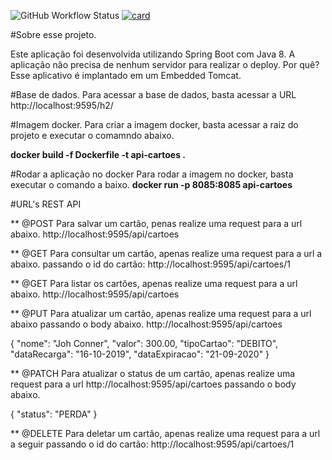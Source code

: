 ![GitHub Workflow Status](https://img.shields.io/github/workflow/status/thiagofarbo/kubernetes-springboot-mongodb/maven)
[![card](https://github-readme-stats.vercel.app/api?thiagofarbo=iuricode&theme=default)](https://github.com/iuricode/)

#Sobre esse projeto.

Este aplicação foi desenvolvida utilizando Spring Boot com Java 8. A aplicação não precisa de nenhum servidor para realizar o deploy.
Por quê? Esse aplicativo é implantado em um Embedded Tomcat.

#Base de dados.
Para acessar a base de dados, basta acessar a URL http://localhost:9595/h2/

#Imagem docker.
Para criar a imagem docker, basta acessar a raiz do projeto e executar o comamndo abaixo.

**docker build -f Dockerfile -t api-cartoes .**


#Rodar a aplicação no docker
Para rodar a imagem no docker, basta executar o comando a baixo.
**docker run -p 8085:8085 api-cartoes**

#URL's REST API

** @POST Para salvar um cartão, penas realize uma request para a url abaixo. http://localhost:9595/api/cartoes 

** @GET Para consultar um cartão, apenas realize uma request para a url a abaixo. passando o id do cartão: http://localhost:9595/api/cartoes/1

** @GET Para listar os cartões, apenas realize uma request para a url abaixo. http://localhost:9595/api/cartoes

** @PUT Para atualizar um cartão, apenas realize uma request para a url abaixo passando o body abaixo.
http://localhost:9595/api/cartoes 

{
	"nome": "Joh Conner",
    "valor": 300.00,
    "tipoCartao": "DEBITO",
    "dataRecarga": "16-10-2019",
    "dataExpiracao": "21-09-2020"
}

** @PATCH Para atualizar o status de um cartão, apenas realize uma request para a url http://localhost:9595/api/cartoes passando o body abaixo.

{
	"status": "PERDA"
}

** @DELETE Para deletar um cartão, apenas realize uma request para a url a seguir passando o id do cartão: http://localhost:9595/api/cartoes/1
